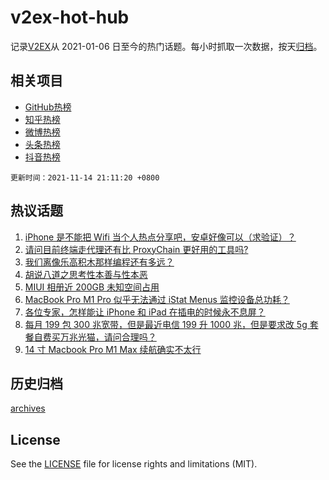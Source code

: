 # v2ex-hot-hub

 记录[V2EX](https://www.v2ex.com/)从 2021-01-06 日至今的热门话题。每小时抓取一次数据，按天[归档](archives)。
 
 ## 相关项目

- [GitHub热榜](https://github.com/snaildev/github-hot-hub)
- [知乎热榜](https://github.com/snaildev/zhihu-hot-hub)
- [微博热榜](https://github.com/snaildev/weibo-hot-hub)
- [头条热榜](https://github.com/snaildev/toutiao-hot-hub)
- [抖音热榜](https://github.com/snaildev/douyin-hot-hub)


 `更新时间：2021-11-14 21:11:20 +0800`

## 热议话题

1. [iPhone 是不能把 Wifi 当个人热点分享吧，安卓好像可以（求验证）？](https://www.v2ex.com/t/815295)
1. [请问目前终端走代理还有比 ProxyChain 更好用的工具吗?](https://www.v2ex.com/t/815289)
1. [我们离像乐高积木那样编程还有多远？](https://www.v2ex.com/t/815228)
1. [胡说八道之思考性本善与性本恶](https://www.v2ex.com/t/815248)
1. [MIUI 相册近 200GB 未知空间占用](https://www.v2ex.com/t/815212)
1. [MacBook Pro M1 Pro 似乎无法通过 iStat Menus 监控设备总功耗？](https://www.v2ex.com/t/815264)
1. [各位专家，怎样能让 iPhone 和 iPad 在插电的时候永不息屏？](https://www.v2ex.com/t/815227)
1. [每月 199 包 300 兆宽带，但是最近电信 199 升 1000 兆，但是要求改 5g 套餐自费买万兆光猫，请问合理吗？](https://www.v2ex.com/t/815231)
1. [14 寸 Macbook Pro M1 Max 续航确实不太行](https://www.v2ex.com/t/815283)

## 历史归档

[archives](archives)

## License

See the [LICENSE](LICENSE) file for license rights and limitations (MIT).

